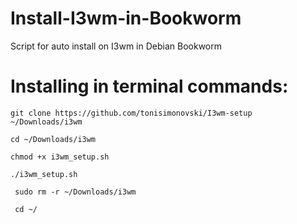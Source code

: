 # Install-I3wm-in-Bookworm
Script for auto install on I3wm in Debian Bookworm

# Installing in terminal commands:

    git clone https://github.com/tonisimonovski/I3wm-setup ~/Downloads/i3wm
  
    cd ~/Downloads/i3wm
  
    chmod +x i3wm_setup.sh
  
    ./i3wm_setup.sh

     sudo rm -r ~/Downloads/i3wm

     cd ~/
